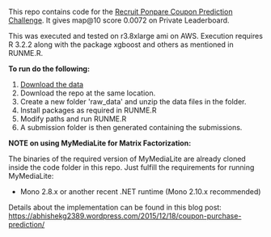 This repo contains code for the [Recruit Ponpare Coupon Prediction Challenge](https://www.kaggle.com/c/coupon-purchase-prediction/). It gives map@10 score 0.0072 on Private Leaderboard.


This was executed and tested on r3.8xlarge ami on AWS. Execution requires R 3.2.2 along with the package xgboost and others as mentioned in RUNME.R.

**To run do the following:**

1. [Download the data](https://www.kaggle.com/c/coupon-purchase-prediction/data)
2. Download the repo at the same location.
3. Create a new folder 'raw_data' and unzip the data files in the folder.
4. Install packages as required in RUNME.R
5. Modify paths and run RUNME.R
6. A submission folder is then generated containing the submissions.


**NOTE on using MyMediaLite for Matrix Factorization:**

The binaries of the required version of MyMediaLite are already cloned inside the code folder in this repo. Just fulfill the requirements for running MyMediaLite:
 - Mono 2.8.x or another recent .NET runtime (Mono 2.10.x recommended)
 

Details about the implementation can be found in this blog post:
https://abhishekg2389.wordpress.com/2015/12/18/coupon-purchase-prediction/
